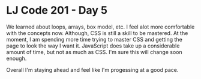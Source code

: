 # LJ Code 201 - Day 5

We learned about loops, arrays, box model, etc. I feel alot more comfortable with the concepts now. Although, CSS is still a skill to be mastered. At the moment, I am spending more time trying to master CSS and getting the page to look the way I want it. JavaScript does take up a considerable amount of time, but not as much as CSS. I'm sure this will change soon enough.

Overall I'm staying ahead and feel like I'm progessing at a good pace. 